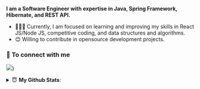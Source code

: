 



<strong>I am a Software Engineer with expertise in Java, Spring Framework, Hibernate, and REST API.</strong>

- 👨🏽‍💻 Currently, I am focused on learning and improving my skills in React JS/Node JS, competitive coding, and data structures and algorithms.
- 😊 Willing to contribute in opensource development projects.



### 🤝 <b>To connect with me</b>

<p align = "center">


[<img src="https://img.shields.io/badge/linkedin-%230077B5.svg?&style=for-the-badge&logo=linkedin&logoColor=white" />](https://www.linkedin.com/in/rakesh-jain-22924b2b0/))


</p>

<details>
 <summary> 😇 <b>My Github Stats</b>: </summary>

<br>

<p align = "center">
  <img src = "https://github-readme-stats.vercel.app/api?username=rakeshjain1111&show_icons=true&theme=tokyonight&line_height=27">
  <img src = "https://github-readme-stats.vercel.app/api/top-langs/?username=rakeshjain1111&theme=tokyonight">
</p>
</details>
